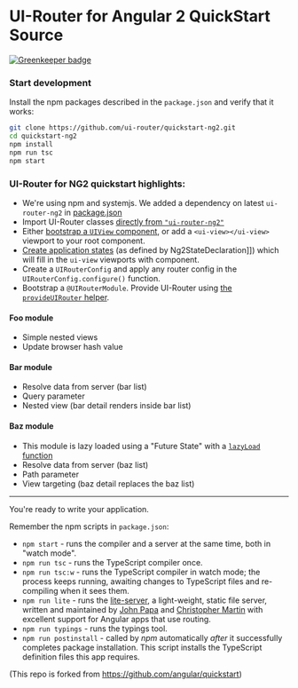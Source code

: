 # UI-Router for Angular 2 QuickStart Source

[![Greenkeeper badge](https://badges.greenkeeper.io/ui-router/quickstart-ng2.svg)](https://greenkeeper.io/)

### Start development

Install the npm packages described in the `package.json` and verify that it works:

```bash
git clone https://github.com/ui-router/quickstart-ng2.git
cd quickstart-ng2
npm install
npm run tsc
npm start
```

### UI-Router for NG2 quickstart highlights:

- We're using npm and systemjs.  We added a dependency on latest `ui-router-ng2` in [package.json](https://github.com/ui-router/quickstart-ng2/blob/1.0.2/package.json#L19)
- Import UI-Router classes [directly from `"ui-router-ng2"`](https://github.com/ui-router/quickstart-ng2/blob/1.0.2/app/app.component.ts#L2)
- Either [bootstrap a `UIView` component](https://github.com/ui-router/quickstart-ng2/blob/1.0.2/app/_bootstrap/bootstrap.ts#L14), or add a `<ui-view></ui-view>` viewport to your root component.
- [Create application states](https://github.com/ui-router/quickstart-ng2/blob/1.0.2/app/app.states.ts#L16-L20) (as defined by Ng2StateDeclaration]]) which will fill in the `ui-view` viewports with component.
- Create a `UIRouterConfig` and apply any router config in the `UIRouterConfig.configure()` function.
- Bootstrap a `@UIRouterModule`. Provide UI-Router using [the `provideUIRouter` helper](https://github.com/ui-router/quickstart-ng2/blob/c69c19d30fbeb25e99a2d5c3b3fb72866513ab03/src/app.module.ts#L34).

#### Foo module

- Simple nested views
- Update browser hash value

#### Bar module

- Resolve data from server (bar list)
- Query parameter
- Nested view (bar detail renders inside bar list)

#### Baz module

- This module is lazy loaded using a "Future State" with a [`lazyLoad` function](https://ui-router.github.io/docs/latest/interfaces/state.statedeclaration.html#lazyload)
- Resolve data from server (baz list)
- Path parameter
- View targeting (baz detail replaces the baz list) 

---

You're ready to write your application.

Remember the npm scripts in `package.json`:

* `npm start` - runs the compiler and a server at the same time, both in "watch mode".
* `npm run tsc` - runs the TypeScript compiler once.
* `npm run tsc:w` - runs the TypeScript compiler in watch mode; the process keeps running, awaiting changes to TypeScript files and re-compiling when it sees them.
* `npm run lite` - runs the [lite-server](https://www.npmjs.com/package/lite-server), a light-weight, static file server, written and maintained by
[John Papa](https://github.com/johnpapa) and
[Christopher Martin](https://github.com/cgmartin)
with excellent support for Angular apps that use routing.
* `npm run typings` - runs the typings tool.
* `npm run postinstall` - called by *npm* automatically *after* it successfully completes package installation. This script installs the TypeScript definition files this app requires.

(This repo is forked from https://github.com/angular/quickstart)

